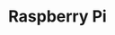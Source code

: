---
layout: device
title: Raspberry Pi

boardname: Raspberry Pi Model B/B+
releaseversion: v0.7
imagefile: syncloud-raspberrypi-v0.7.img
boardpicture: board-raspberrypi-modelb.jpg
board-site: http://www.raspberrypi.org
storage-type: external USB
base-image-name: Raspbian
base-image-url: http://www.raspberrypi.org/downloads
schema-picture: schema-raspberrypi-logo.png
---